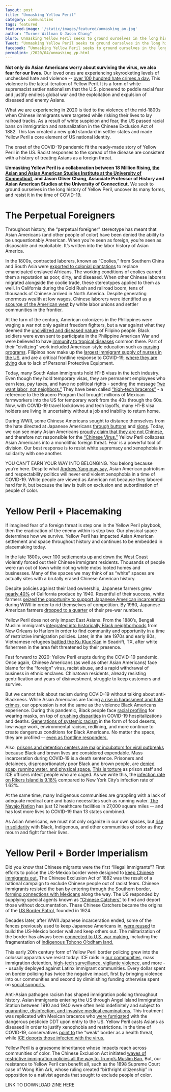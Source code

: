 ```yaml
---
layout: post
title: "Unmasking Yellow Peril"
category: communities
tags: featured
featured-image: '/static/images/featured/unmasking_an.jpg'
author: "Turner Willman & Jason Chang" 
blurb: Unmasking Yellow Peril seeks to ground ourselves in the long history of Yellow Peril, uncover its many forms, and resist it in the time of COVID-19. 
Tweet: “Unmasking Yellow Peril seeks to ground ourselves in the long history of Yellow Peril, uncover its many forms, and resist it in the time of COVID-19. ”
facebook: “Unmasking Yellow Peril seeks to ground ourselves in the long history of Yellow Peril, uncover its many forms, and resist it in the time of COVID-19. ”
permalink: /2020/04/unmasking_yp.html
---
```


<b>Not only do Asian Americans worry about surviving the virus, we also fear for our lives.</b> Our loved ones are experiencing skyrocketing levels of unchecked hate and violence -- [over 100 hundred hate crimes a day.](https://thehill.com/changing-america/respect/equality/490373-attacks-on-asian-americans-at-about-100-per-day-due-to) This violence is the latest iteration of Yellow Peril. It is a form of white supremacist settler nationalism that the U.S. pioneered to peddle racial fear and justify endless global war and the exploitation and expulsion of diseased and enemy Asians. 

What we are experiencing in 2020 is tied to the violence of the mid-1800s when Chinese immigrants were targeted while risking their lives to lay railroad tracks. As a result of white suspicion and fear, the US passed racial bans on immigration and naturalization in the Chinese Exclusion Act of 1882. This law created a new gold standard in settler states and made Yellow Peril a core element of US national identity.

The onset of the COVID-19 pandemic fit the ready-made story of Yellow Peril in the US. Racist responses to the spread of the disease are consistent with a history of treating Asians as a foreign threat. 

<b>Unmasking Yellow Peril is a collaboration between 18 Million Rising, [the Asian and Asian American Studies Institute at the University of Connecticut,](https://asianamerican.uconn.edu/) and Jason Oliver Chang, Associate Professor of History and Asian American Studies at the University of Connecticut.</b> We seek to ground ourselves in the long history of Yellow Peril, uncover its many forms, and resist it in the time of COVID-19.

<h1> The Perpetual Foreigners</h1>

Throughout history, the “perpetual foreigner” stereotype has meant that Asian Americans (and other people of color) have been denied the ability to be unquestionably American. When you’re seen as foreign, you’re seen as disposable and exploitable. It’s written into the labor history of Asian America.

In the 1800s, contracted laborers, known as “Coolies,” from Southern China and South Asia were [exported to colonial plantations](https://www.archives.gov/publications/prologue/2001/summer/coolie-ship-kate-hooper-1.html) to replace emancipated enslaved Africans. The working conditions of coolies earned them a reputation as poor, dirty, and diseased. When other Chinese laborers migrated alongside the coolie trade, these stereotypes applied to them as well. In California during the Gold Rush and railroad boom, tens of thousands of Chinese arrived in North America. Despite generating enormous wealth at low wages, Chinese laborers were identified as [a scourge of the American west](https://www.hup.harvard.edu/catalog.php?isbn=9780674976016) by white labor unions and settler communities in the frontier.

At the turn of the century, American colonizers in the Philippines were waging a war not only against freedom fighters, but a war against what they deemed the [uncivilized and diseased nature](https://www.dukeupress.edu/colonial-pathologies) of Filipino people. Black soldiers were even sent to participate in the Philippine American War and were believed to have [immunity to tropical diseases](https://armyhistory.org/the-black-immune-regiments-in-the-spanish-american-war/) common there. Part of their “civilizing” work included American-style education such as [nursing programs](https://news.berkeley.edu/2019/05/28/filipino-nurses-in-the-us-podcast/). Filipinos now make up the [largest immigrant supply of nurses in the US](https://www.dukeupress.edu/empire-of-care), and are a critical frontline response to COVID-19, [where they are dying](https://www.theguardian.com/us-news/2020/apr/15/nurses-surgeons-janitors-first-us-health-workers-to-die-covid-19) due to lack of Personal Protective Equipment. 

Today, many South Asian immigrants hold H1-B visas in the tech industry. Even though they hold temporary visas, they are permanent employees who earn less, pay taxes, and have no political rights - sending the message [“we want labor, not neighbors.”](https://www.upress.umn.edu/book-division/books/the-karma-of-brown-folk) They have been called [“high-tech braceros”](https://fnsnews.nmsu.edu/low-tech-and-high-tech-braceros/) - a reference to the Bracero Program that brought millions of Mexican farmworkers into the US for temporary work from the 40s through the 60s. Now, with COVID-19 travel lockdowns and tech layoffs, many H1-B visa holders are living in uncertainty without a job and inability to return home. 

During WWII, some Chinese Americans sought to distance themselves from the hate directed at Japanese Americans [through buttons](https://calisphere.org/item/ark:/13030/hb1g5003tx/) and [signs](https://ww2db.com/image.php?image_id=23010). Today, we can see many Asian Americans [proudly claim that they are not Chinese,](https://twitter.com/ursulaliang/status/1247367738475061248) and therefore not responsible for the [“Chinese Virus.”](https://www.theguardian.com/world/2020/mar/24/coronavirus-us-asian-americans-racism) Yellow Peril collapses Asian Americans into a monolithic foreign threat. Fear is a powerful tool of division. Our best response is to resist white supremacy and xenophobia in solidarity with one another. 

YOU CAN’T EARN YOUR WAY INTO BELONGING. You belong because you’re here. Despite what [Andrew Yang may say,](https://www.washingtonpost.com/opinions/2020/04/01/andrew-yang-coronavirus-discrimination/) Asian American patriotism and respectability politics will never end violent xenophobia in a time of COVID-19. White people are viewed as American not because they labored hard for it, but because the law is built on exclusion and subordination of people of color.

<h1> Yellow Peril + Placemaking </h1>

If imagined fear of a foreign threat is step one in the Yellow Peril playbook, then the eradication of the enemy within is step two. Our physical space determines how we survive. Yellow Peril has impacted Asian American settlement and space throughout history and continues to be embedded in placemaking today. 


In the late 1800s, [over 100 settlements up and down the West Coast](https://longreads.com/2019/02/18/i-saw-my-countrymen-marched-out-of-tacoma/) violently forced out their Chinese immigrant residents. Thousands of people were run out of town while rioting white mobs looted homes and businesses. Many of the spaces we may think of as “white” spaces are actually sites with a brutally erased Chinese American history. 


Despite policies against their land ownership, Japanese farmers grew [nearly 40%](https://www.youtube.com/watch?v=ICNZvfUGjpw) of California produce by 1940. Resentful of their success, white farmers [seized the opportunity to support Japanese American incarceration](https://www.washingtonpost.com/archive/opinions/1992/02/02/bitter-harvest/c8389b23-884d-43bd-ad34-bf7b11077135/) during WWII in order to rid themselves of competition. By 1960, Japanese American farmers [dropped to a quarter](https://www.npr.org/sections/thesalt/2017/02/19/515822019/farming-behind-barbed-wire-japanese-americans-remember-wwii-incarceration) of their pre-war numbers.

Yellow Peril does not only impact East Asians. From the 1880’s, Bengali Muslim immigrants [integrated into historically Black neighborhoods](https://www.hup.harvard.edu/catalog.php?isbn=9780674503854) from New Orleans to Harlem in order to find community and opportunity in a time of restrictive immigration policies. Later, in the late 1970s and early 80s, Vietnamese refugees [battled the Ku Klux Klan](https://www.npr.org/2018/11/25/669857481/decades-after-clashing-with-the-klan-a-thriving-vietnamese-community-in-texas) in Seadrift, TX, after white fishermen in the area felt threatened by their presence. 
 
Fast forward to 2020: Yellow Peril erupts during the COVID-19 pandemic. Once again, Chinese Americans (as well as other Asian Americans) face blame for the “foreign” virus, racist abuse, and a rapid withdrawal of business in ethnic enclaves. Chinatown residents, already resisting gentrification and years of disinvestment, struggle to keep customers and survive. 
 
But we cannot talk about racism during COVID-19 without talking about anti-Blackness. While Asian Americans are facing [a rise in harassment and hate crimes,](https://www.nytimes.com/2020/03/23/us/chinese-coronavirus-racist-attacks.html) our oppression is not the same as the violence Black Americans experience. During this pandemic, Black people face [racial profiling](https://www.nytimes.com/2020/04/14/us/coronavirus-masks-racism-african-americans.html) for wearing masks, on top of [crushing disparities](https://www.theatlantic.com/ideas/archive/2020/04/race-and-blame/609946/) in COVID-19 hospitalizations and deaths. [Generations of systemic racism](https://www.vox.com/identities/2020/4/7/21211849/coronavirus-black-americans) in the form of food deserts, low-wage work, environmental racism, redlining, and more continue to create dangerous conditions for Black Americans. No matter the space, they are profiled -- [even as frontline responders.](https://www.nytimes.com/2020/04/14/us/armen-henderson-arrested-homeless-coronavirus-testing.html) 

Also, [prisons and detention centers are major incubators for viral outbreaks](https://time.com/5821512/bail-campaigns-new-york-inmates-coronavirus/) because Black and brown lives are considered expendable. Mass incarceration during COVID-19 is a death sentence. Prisoners and detainees, disproportionately poor Black and brown people, are [denied soap, running water, and physical space.](https://www.thenation.com/article/society/coronavirus-nyc-jails/) [This is torture](https://www.motherjones.com/politics/2020/04/a-doctor-on-ices-response-to-the-pandemic-you-could-call-it-covid-19-torture/) as prison staff and ICE officers infect people who are caged. As we write this, the [infection rate on Rikers Island is 9.18%](https://legalaidnyc.org/covid-19-infection-tracking-in-nyc-jails/) compared to New York City’s infection rate of 1.62%.  

At the same time, many Indigenous communities are grappling with a lack of adequate medical care and basic necessities such as running water. [The Navajo Nation](https://people.com/human-interest/navajo-nation-lost-more-lives-coronavirus-than-13-states/) has just 12 healthcare facilities in 27,000 square miles -- and has lost more lives to COVID-19 than 13 states combined. 

As Asian Americans, we must not only organize in our own spaces, but [rise in solidarity](https://madison365.com/open-letter-freedom-inc-southeast-asian-team-covid-19-black-solidarity/?fbclid=IwAR2uyuT26Jd1Jd0xvXX1oWknhC36ta8-leDbSoj739zs6BMegFT0bWNboSM) with Black, Indigenous, and other communities of color as they mourn and fight for their lives.

<h1> Yellow Peril + Border Imperialism</h1>

Did you know that Chinese migrants were the first “illegal immigrants”? First efforts to police the US-Mexico border were designed to [keep Chinese immigrants out.](https://timeline.com/mexican-border-chinese-wall-62bda038c29a) The Chinese Exclusion Act of 1882 was the result of a national campaign to exclude Chinese people out of racist fears. Chinese immigrants resisted the ban by entering through the Southern border, [forming connections with Mexicans](https://uapress.arizona.edu/book/the-chinese-in-mexico-1882-1940) along the way. The US responded by supplying special agents known as [“Chinese Catchers”](https://books.google.com/books?id=BDqUb8UiCIkC&pg=PA186&lpg=PA186&dq=Chinese+Catchers&source=bl&ots=R4AeHAyOL6&sig=uplDaEhq9eOph4Ri2PERM_OxGoo&hl=en&sa=X&ved=0ahUKEwjQ7pW0u-_SAhVC8GMKHU9aCKkQ6AEIQTAJ#v=onepage&q=Chinese%20Catchers&f=false) to find and deport those without documentation. These Chinese Catchers became the origins of the [US Border Patrol,](https://www.ucpress.edu/book/9780520266414/migra) founded in 1924. 

Decades later, after WWII Japanese incarceration ended, some of the fences previously used to keep Japanese Americans in, [were reused](https://www.youtube.com/watch?v=FxbXhSAia_o) to build the US-Mexico border wall and keep others out. The militarization of the border has always been [connected to U.S. war making,](https://www.thenation.com/article/archive/the-militarization-of-the-southern-border-is-a-long-standing-american-tradition/) including the fragmentation of [indigenous Tohono O’odham land.](https://english.elpais.com/elpais/2017/03/14/inenglish/1489495818_438235.html)

This early 20th century form of Yellow Peril border policing grew into the colossal apparatus we resist today: ICE raids in [our communities,](https://www.thenation.com/article/archive/southeast-asian-refugees-deportation/) mass immigration detention, [high-tech surveillance, vigilante violence,](https://www.eff.org/aos-explore-border-data) and more -- usually deployed against Latinx immigrant communities. Every dollar spent on border policing has twice the negative impact, first by bringing violence into our communities and second by diminishing funding otherwise spent on [social supports.](https://www.businessinsider.com/trump-expected-to-ask-for-2-billion-funding-border-wall-2020-2)

Anti-Asian pathogen racism has shaped immigration policing throughout history. Asian immigrants entering the US through Angel Island Immigration Station between 1910 and 1940 were often held indefinitely and subject to [quarantine, disinfection, and invasive medical examinations.](https://news.berkeley.edu/2020/02/12/coronavirus-fear-of-asians-rooted-in-long-american-history-of-prejudicial-policies/) This treatment was replicated with Mexican braceros who [were fumigated](http://objectofhistory.org/objects/extendedtour/shorthandledhoe/?order=4) with the dangerous pesticide DDT upon entry to the US. Yellow Peril casts Asians as diseased in order to justify xenophobia and restrictions. In the time of COVID-19, conservatives [point to](https://www.politifact.com/factchecks/2020/feb/28/charlie-kirk/checking-tweet-about-chinese-people-detained-flu-s/) the “weak” border as a health threat, while [ICE deports those infected with the virus.](https://www.nytimes.com/2020/04/18/us/deportations-coronavirus-guatemala.html) 

Yellow Peril is a gruesome inheritance whose impacts reach across communities of color. The Chinese Exclusion Act initiated [waves of restrictive immigration policies all the way to Trump’s Muslim Ban.](https://immigrationhistory.org/timeline/) But, our resistance to Yellow Peril can benefit all, such as the 1898 Supreme Court case of Wong Kim Ark, whose ruling created “birthright citizenship” in opposition to a nativist agenda that sought to exclude people of color. 

LINK TO DOWNLOAD ZINE HERE 


